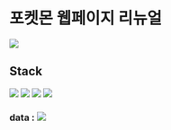 # 포켓몬 웹페이지 리뉴얼
<img src="https://github.com/Kdddru/pokemonPage/assets/125441996/e70534f9-1401-405f-8227-fecab8e8f01b">

## Stack
<div>
  <img src="https://img.shields.io/badge/React-61DAFB?style=flat&logo=React&logoColor=white"/>
  <img src="https://img.shields.io/badge/Javascript-F7DF1E?style=flat&logo=Javascript&logoColor=white"/>
  <img src="https://img.shields.io/badge/HTML5-E34F26?style=flat&logo=HTML5&logoColor=white"/>
  <img src="https://img.shields.io/badge/CSS3-1572B6?style=flat&logo=CSS3&logoColor=white"/>
  
  ### data : <img src="https://img.shields.io/badge/Json-000000?style=flat&logo=Json&logoColor=white"/>
</div>
